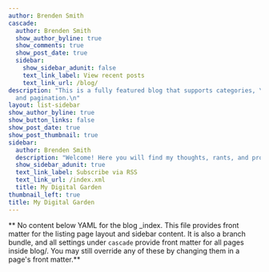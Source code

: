 ```yaml
---
author: Brenden Smith
cascade:
  author: Brenden Smith
  show_author_byline: true
  show_comments: true
  show_post_date: true
  sidebar:
    show_sidebar_adunit: false
    text_link_label: View recent posts
    text_link_url: /blog/
description: "This is a fully featured blog that supports categories, \ntags, series,
  and pagination.\n"
layout: list-sidebar
show_author_byline: true
show_button_links: false
show_post_date: true
show_post_thumbnail: true
sidebar:
  author: Brenden Smith
  description: "Welcome! Here you will find my thoughts, rants, and projects. I want to use this blog to track my progress in learning R, but also as a space to keep track of my experiences through graduate school, and life in general. Follow along with my journey!"
  show_sidebar_adunit: true
  text_link_label: Subscribe via RSS
  text_link_url: /index.xml
  title: My Digital Garden
thumbnail_left: true
title: My Digital Garden
---
```


** No content below YAML for the blog _index. This file provides front matter for the listing page layout and sidebar content. It is also a branch bundle, and all settings under `cascade` provide front matter for all pages inside blog/. You may still override any of these by changing them in a page's front matter.**

